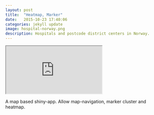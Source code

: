 ```yaml
---
layout: post
title:  "Heatmap, Marker"
date:   2015-10-23 17:40:06
categories: jekyll update
image: hospital-norway.png
description: Hospitals and postcode district centers in Norway.
---
```


<iframe src="http://51.175.77.204/sykehus"></iframe><br>


A map based shiny-app. Allow map-navigation, marker cluster and heatmap.  
